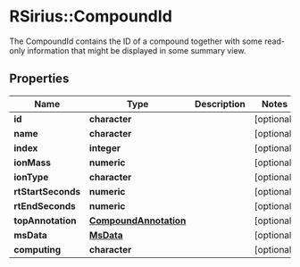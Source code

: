 # RSirius::CompoundId

The CompoundId contains the ID of a compound together with some read-only information that might be displayed in  some summary view.

## Properties
Name | Type | Description | Notes
------------ | ------------- | ------------- | -------------
**id** | **character** |  | [optional] 
**name** | **character** |  | [optional] 
**index** | **integer** |  | [optional] 
**ionMass** | **numeric** |  | [optional] 
**ionType** | **character** |  | [optional] 
**rtStartSeconds** | **numeric** |  | [optional] 
**rtEndSeconds** | **numeric** |  | [optional] 
**topAnnotation** | [**CompoundAnnotation**](CompoundAnnotation.md) |  | [optional] 
**msData** | [**MsData**](MsData.md) |  | [optional] 
**computing** | **character** |  | [optional] 


